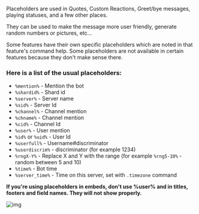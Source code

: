 Placeholders are used in Quotes, Custom Reactions, Greet/bye messages, playing statuses, and a few other places.  

They can be used to make the message more user friendly, generate random numbers or pictures, etc...  

Some features have their own specific placeholders which are noted in that feature's command help. Some placeholders are not available in certain features because they don't make sense there.

### Here is a list of the usual placeholders:  
- `%mention%` - Mention the bot  
- `%shardid%` - Shard id
- `%server%` - Server name  
- `%sid%` - Server Id  
- `%channel%` - Channel mention  
- `%chname%` - Channel mention
- `%cid%` - Channel Id  
- `%user%` - User mention
- `%id%` or `%uid%` -  User Id
- `%userfull%` - Username#discriminator
- `%userdiscrim%` - discriminator (for example 1234)
- `%rngX-Y%` - Replace X and Y with the range (for example `%rng5-10%` - random between 5 and 10)
- `%time%` - Bot time
- `%server_time%` - Time on this server, set with `.timezone` command

**If you're using placeholders in embeds, don't use %user% and  in titles, footers and field names. They will not show properly.**

![img](http://i.imgur.com/eEqRUFU.jpg)